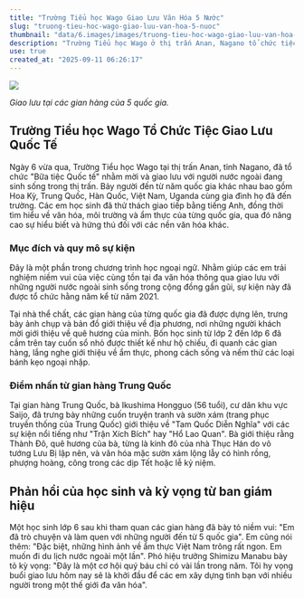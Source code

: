 ```yaml
---
title: "Trường Tiểu học Wago Giao Lưu Văn Hóa 5 Nước"
slug: "truong-tieu-hoc-wago-giao-luu-van-hoa-5-nuoc"
thumbnail: "data/6.images/images/truong-tieu-hoc-wago-giao-luu-van-hoa-5-nuoc.webp"
description: "Trường Tiểu học Wago ở thị trấn Anan, Nagano tổ chức tiệc giao lưu quốc tế, mời người từ 5 quốc gia đến chia sẻ văn hóa và ẩm thực, giúp học sinh mở rộng hiểu biết."
use: true
created_at: "2025-09-11 06:26:17"
---
```


![](/images/20250911-00010000-mssnw-000-1-view.webp)

*Giao lưu tại các gian hàng của 5 quốc gia.*

## Trường Tiểu học Wago Tổ Chức Tiệc Giao Lưu Quốc Tế

Ngày 6 vừa qua, Trường Tiểu học Wago tại thị trấn Anan, tỉnh Nagano, đã tổ chức "Bữa tiệc Quốc tế" nhằm mời và giao lưu với người nước ngoài đang sinh sống trong thị trấn. Bảy người đến từ năm quốc gia khác nhau bao gồm Hoa Kỳ, Trung Quốc, Hàn Quốc, Việt Nam, Uganda cùng gia đình họ đã đến trường. Các em học sinh đã thử thách giao tiếp bằng tiếng Anh, đồng thời tìm hiểu về văn hóa, môi trường và ẩm thực của từng quốc gia, qua đó nâng cao sự hiểu biết và hứng thú đối với các nền văn hóa khác.

### Mục đích và quy mô sự kiện

Đây là một phần trong chương trình học ngoại ngữ. Nhằm giúp các em trải nghiệm niềm vui của việc cùng tồn tại đa văn hóa thông qua giao lưu với những người nước ngoài sinh sống trong cộng đồng gần gũi, sự kiện này đã được tổ chức hằng năm kể từ năm 2021.

Tại nhà thể chất, các gian hàng của từng quốc gia đã được dựng lên, trưng bày ảnh chụp và bản đồ giới thiệu về địa phương, nơi những người khách mời giới thiệu về quê hương của mình. Bốn học sinh từ lớp 2 đến lớp 6 đã cầm trên tay cuốn sổ nhỏ được thiết kế như hộ chiếu, đi quanh các gian hàng, lắng nghe giới thiệu về ẩm thực, phong cách sống và nếm thử các loại bánh kẹo ngoại nhập.

### Điểm nhấn từ gian hàng Trung Quốc

Tại gian hàng Trung Quốc, bà Ikushima Hongguo (56 tuổi), cư dân khu vực Saijo, đã trưng bày những cuốn truyện tranh và sườn xám (trang phục truyền thống của Trung Quốc) giới thiệu về "Tam Quốc Diễn Nghĩa" với các sự kiện nổi tiếng như "Trận Xích Bích" hay "Hổ Lao Quan". Bà giới thiệu rằng Thành Đô, quê hương của bà, từng là kinh đô của nhà Thục Hán do võ tướng Lưu Bị lập nên, và văn hóa mặc sườn xám lộng lẫy có hình rồng, phượng hoàng, công trong các dịp Tết hoặc lễ kỷ niệm.

## Phản hồi của học sinh và kỳ vọng từ ban giám hiệu

Một học sinh lớp 6 sau khi tham quan các gian hàng đã bày tỏ niềm vui: "Em đã trò chuyện và làm quen với những người đến từ 5 quốc gia". Em cũng nói thêm: "Đặc biệt, những hình ảnh về ẩm thực Việt Nam trông rất ngon. Em muốn đi du lịch nước ngoài một lần". Phó hiệu trưởng Shimizu Manabu bày tỏ kỳ vọng: "Đây là một cơ hội quý báu chỉ có vài lần trong năm. Tôi hy vọng buổi giao lưu hôm nay sẽ là khởi đầu để các em xây dựng tình bạn với nhiều người trong một thế giới đa văn hóa".